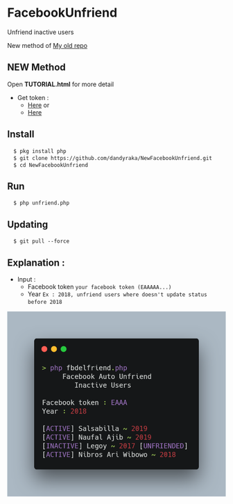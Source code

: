 # FacebookUnfriend
Unfriend inactive users

New method of [My old repo](https://github.com/dandyraka/FacebookUnfriend)

## NEW Method
Open **TUTORIAL.html** for more detail

- Get token :
    - [Here](http://tiny.cc/kx04mz) or
    - [Here](http://tiny.cc/ob74mz)

## Install
      $ pkg install php
      $ git clone https://github.com/dandyraka/NewFacebookUnfriend.git
      $ cd NewFacebookUnfriend

## Run
      $ php unfriend.php

## Updating
      $ git pull --force

## Explanation :
- Input :
    - Facebook token `your facebook token (EAAAAA...)`
    - Year `Ex : 2018, unfriend users where doesn't update status before 2018`

![Alt text](fbdel.png "Example")
